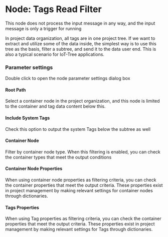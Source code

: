 Node: Tags Read Filter
==

This node does not process the input message in any way, and the input message is only a trigger for running

In project data organization, all tags are in one project tree. If we want to extract and utilize some of the data
inside, the simplest way is to use this tree as the basis, filter a subtree, and send it to the data user end. This is
also a typical scenario for IoT-Tree applications.

### Parameter settings

Double click to open the node parameter settings dialog box

#### Root Path

Select a container node in the project organization, and this node is limited to the container and tag data content
below this.

#### Include System Tags

Check this option to output the system Tags below the subtree as well

#### Container Node

Filter by container node type. When this filtering is enabled, you can check the container types that meet the output
conditions

#### Container Node Properties

When using container node properties as filtering criteria, you can check the container properties that meet the output
criteria. These properties exist in project management by making relevant settings for container nodes through
dictionaries.

#### Tags Properties

When using Tag properties as filtering criteria, you can check the container properties that meet the output criteria.
These properties exist in project management by making relevant settings for Tags through dictionaries.

